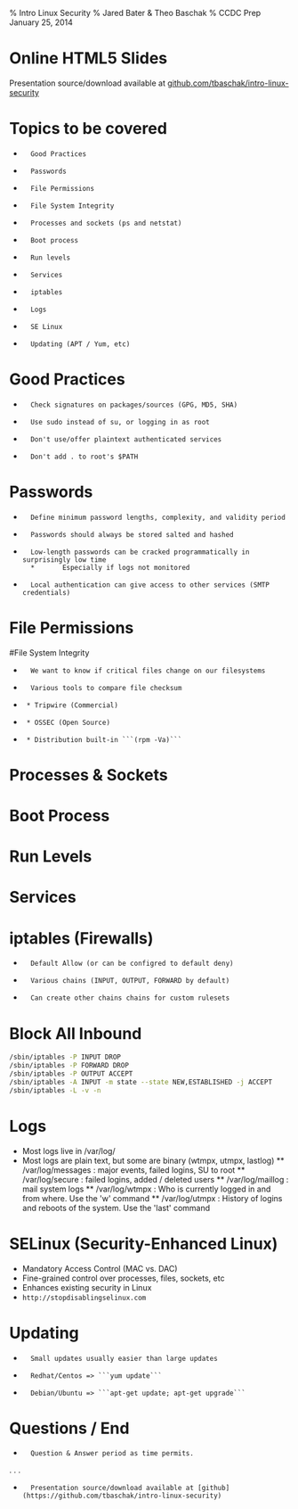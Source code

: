% Intro Linux Security
% Jared Bater &amp; Theo Baschak
% CCDC Prep January 25, 2014


# Online HTML5 Slides

Presentation source/download available at [github.com/tbaschak/intro-linux-security](https://github.com/tbaschak/intro-linux-security)

# Topics to be covered

*       Good Practices
*       Passwords
*       File Permissions
*       File System Integrity
*       Processes and sockets (ps and netstat)
*       Boot process
*       Run levels
*       Services
*       iptables
*       Logs
*       SE Linux
*       Updating (APT / Yum, etc)

# Good Practices

*       Check signatures on packages/sources (GPG, MD5, SHA)
*       Use sudo instead of su, or logging in as root
*       Don't use/offer plaintext authenticated services
*       Don't add . to root's $PATH

# Passwords

*       Define minimum password lengths, complexity, and validity period
*       Passwords should always be stored salted and hashed
*       Low-length passwords can be cracked programmatically in surprisingly low time
        *       Especially if logs not monitored
*       Local authentication can give access to other services (SMTP credentials)

# File Permissions

#File System Integrity

*       We want to know if critical files change on our filesystems
*       Various tools to compare file checksum
*      * Tripwire (Commercial)
*      * OSSEC (Open Source)
*      * Distribution built-in ```(rpm -Va)```

# Processes &amp; Sockets

# Boot Process

# Run Levels

# Services

# iptables (Firewalls)

*       Default Allow (or can be configred to default deny)
*       Various chains (INPUT, OUTPUT, FORWARD by default)
*       Can create other chains chains for custom rulesets

#  Block All Inbound

```bash
/sbin/iptables -P INPUT DROP
/sbin/iptables -P FORWARD DROP
/sbin/iptables -P OUTPUT ACCEPT
/sbin/iptables -A INPUT -m state --state NEW,ESTABLISHED -j ACCEPT
/sbin/iptables -L -v -n
```

# Logs

* Most logs live in /var/log/
* Most logs are plain text, but some are binary (wtmpx, utmpx, lastlog)
** /var/log/messages : major events, failed logins, SU to root
** /var/log/secure : failed logins, added / deleted users
** /var/log/maillog : mail system logs
** /var/log/wtmpx : Who is currently logged in and from where. Use the 'w' command
** /var/log/utmpx : History of logins and reboots of the system. Use the 'last' command

# SELinux (Security-Enhanced Linux)

* Mandatory Access Control (MAC vs. DAC)
* Fine-grained control over processes, files, sockets, etc
* Enhances existing security in Linux
* ```http://stopdisablingselinux.com```

# Updating

*       Small updates usually easier than large updates
*       Redhat/Centos => ```yum update```
*       Debian/Ubuntu => ```apt-get update; apt-get upgrade```

# Questions / End

*       Question & Answer period as time permits.

. . .

*       Presentation source/download available at [github](https://github.com/tbaschak/intro-linux-security)
